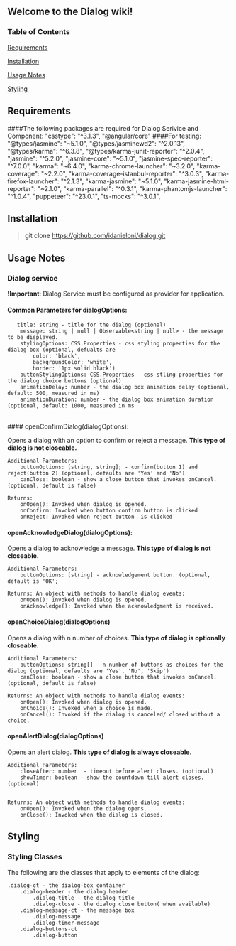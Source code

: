 ## Welcome to the Dialog wiki!
### Table of Contents  
[Requirements](#requirements)

[Installation](#installation)  

[Usage Notes](#usage)  

[Styling](#styling)


<a name="requirements"/>

## Requirements
####The following packages are required for Dialog Serivice and Component:
	"csstype": "^3.1.3",
	"@angular/core"
####For testing:
	"@types/jasmine": "~5.1.0",
	"@types/jasminewd2": "^2.0.13",
	"@types/karma": "^6.3.8",
	"@types/karma-junit-reporter": "^2.0.4",
	"jasmine": "^5.2.0",
	"jasmine-core": "~5.1.0",
	"jasmine-spec-reporter": "^7.0.0",
	"karma": "~6.4.0",
	"karma-chrome-launcher": "~3.2.0",
	"karma-coverage": "~2.2.0",
	"karma-coverage-istanbul-reporter": "^3.0.3",
	"karma-firefox-launcher": "^2.1.3",
	"karma-jasmine": "~5.1.0",
	"karma-jasmine-html-reporter": "~2.1.0",
	"karma-parallel": "^0.3.1",
	"karma-phantomjs-launcher": "^1.0.4",
	"puppeteer": "^23.0.1",
	"ts-mocks": "^3.0.1",

<a name="installation"/>

## Installation
> git clone https://github.com/idanieloni/dialog.git


<a name="usage"/>

## Usage Notes
### Dialog service
**!Important**: Dialog Service must be configured as provider for application. 
#### Common Parameters for dialogOptions:
       title: string - title for the dialog (optional)
		message: string | null | Observable<string | null> - the message to be displayed. 
		stylingOptions: CSS.Properties - css styling properties for the dialog-box (optional, defualts are
			color: 'black', 
			backgroundColor: 'white',
			border: '1px solid black')
		buttonStylingOptions: CSS.Properties - css stling properties for the dialog choice buttons (optional)
		animationDelay: number - the dialog box animation delay (optional, default: 500, measured in ms) 
		animationDuration: number - the dialog box animation duration (optional, default: 1000, measured in ms

<br/>
#### openConfirmDialog(dialogOptions):

Opens a dialog with an option to confirm or reject a message. **This type of dialog is not closeable.**

    Additional Parameters:
		buttonOptions: [string, string]; - confirm(button 1) and reject(button 2) (optional, defaults are 'Yes' and 'No')
		canClose: boolean - show a close button that invokes onCancel. (optional, default is false)
				 
	Returns:
		onOpen(): Invoked when dialog is opened.
		onConfirm: Invoked when button confirm button is clicked
		onReject: Invoked when reject button  is clicked

#### openAcknowledgeDialog(dialogOptions):
Opens a dialog to acknowledge a message. **This type of dialog is not closeable.**

    Additional Parameters:
        buttonOptions: [string] - acknowledgement button. (optional, default is 'OK';
        
    Returns: An object with methods to handle dialog events:
		onOpen(): Invoked when dialog is opened.
		onAcknowledge(): Invoked when the acknowledgment is received.

#### openChoiceDialog(dialogOptions)
Opens a dialog with n number of choices. **This type of dialog is optionally closeable.** 

    Additional Parameters:
        buttonOptions: string[] - n number of buttons as choices for the dialog (optional, defaults are 'Yes', 'No', 'Skip')
        canClose: boolean - show a close button that invokes onCancel. (optional, default is false)

    Returns: An object with methods to handle dialog events:
        onOpen(): Invoked when dialog is opened.
        onChoice(): Invoked when a choice is made.
        onCancel(): Invoked if the dialog is canceled/ closed without a choice.

#### openAlertDialog(dialogOptions)
Opens an alert dialog. **This type of dialog is always closeable**. 

    Additional Parameters:
    	closeAfter: number  - timeout before alert closes. (optional) 
    	showTimer: boolean - show the countdown till alert closes. (optional) 
        

    Returns: An object with methods to handle dialog events:
        onOpen(): Invoked when the dialog opens.
        onClose(): Invoked when the dialog is closed.

<a name="styling"/>

## Styling 
### Styling Classes
The following are the classes that apply to elements of the dialog:
	
	.dialog-ct - the dialog-box container
		.dialog-header - the dialog header
			.dialog-title - the dialog title 
			.dialog-close - the dialog close button( when available)
		.dialog-message-ct - the message box
			.dialog-message
			.dialog-timer-message
		.dialog-buttons-ct
			.dialog-button
	


